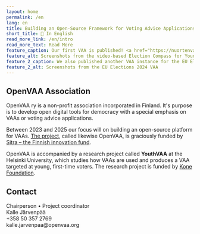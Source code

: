 ```yaml
---
layout: home
permalink: /en
lang: en
title: Building an Open-Source Framework for Voting Advice Applications <span class="addendum">🎯 Alpha Release in late 2024</span>
short_title: 🏴󠁧󠁢󠁥󠁮󠁧󠁿 In English
read_more_link: /en/intro
read_more_text: Read More
feature_caption: Our first VAA is published! <a href="https://nuortenvaalikone.openvaa.org" target="_blank">The Election Compass for Young People</a> provides information using video. 
feature_alt: Screenshots from the video-based Election Compass for Young People
feature_2_caption: We also published another VAA instance for the EU Elections. <a href="https://vaalikone.openvaa.org" target="_blank">The more traditional VAA</a> is based on the data of the Helsingin Sanomat newspaper’s own VAA. (Only available in Finnish, sorry.)
feature_2_alt: Screenshots from the EU Elections 2024 VAA
---
```


## OpenVAA Association

OpenVAA ry is a non-profit association incorporated in Finland. It's purpose is to develop open digital tools for democracy with a special emphasis on VAAs or voting advice applications.

Between 2023 and 2025 our focus will on building an open-source platform for VAAs. [The project](/en/intro), called likewise OpenVAA, is graciously funded by [Sitra – the Finnish innovation fund](https://www.sitra.fi/en/topics/digital-power-and-democracy/).

OpenVAA is accompanied by a research project called **YouthVAA** at the Helsinki University, which studies how VAAs are used and produces a VAA targeted at young, first-time voters. The research project is funded by [Kone Foundation](https://koneensaatio.fi/en/).

## Contact

<p class="centered" markdown="1">
  Chairperson • Project coordinator<br>
  Kalle Järvenpää<br>
  +358 50 357 2769<br>
  kalle.jarvenpaa@openvaa.org
</p>